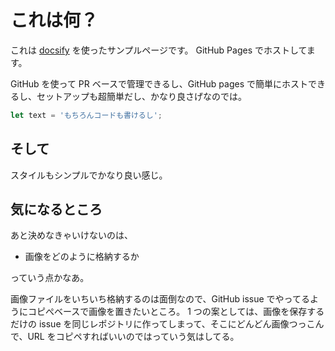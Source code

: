 # これは何？

これは [docsify](https://docsify.js.org) を使ったサンプルページです。
GitHub Pages でホストしてます。

GitHub を使って PR ベースで管理できるし、GitHub pages で簡単にホストできるし、セットアップも超簡単だし、かなり良さげなのでは。

```javascript
let text = 'もちろんコードも書けるし';
```

## そして

スタイルもシンプルでかなり良い感じ。

## 気になるところ

あと決めなきゃいけないのは、

- 画像をどのように格納するか

っていう点かなあ。

画像ファイルをいちいち格納するのは面倒なので、GitHub issue でやってるようにコピぺベースで画像を置きたいところ。
1 つの案としては、画像を保存するだけの issue を同じレポジトリに作ってしまって、そこにどんどん画像つっこんで、URL をコピペすればいいのではっていう気はしてる。
